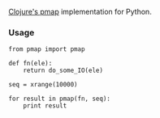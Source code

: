 [Clojure's pmap](https://clojuredocs.org/clojure.core/pmap) implementation for Python.

### Usage

```
from pmap import pmap

def fn(ele):
	return do_some_IO(ele)

seq = xrange(10000)

for result in pmap(fn, seq):
	print result

```